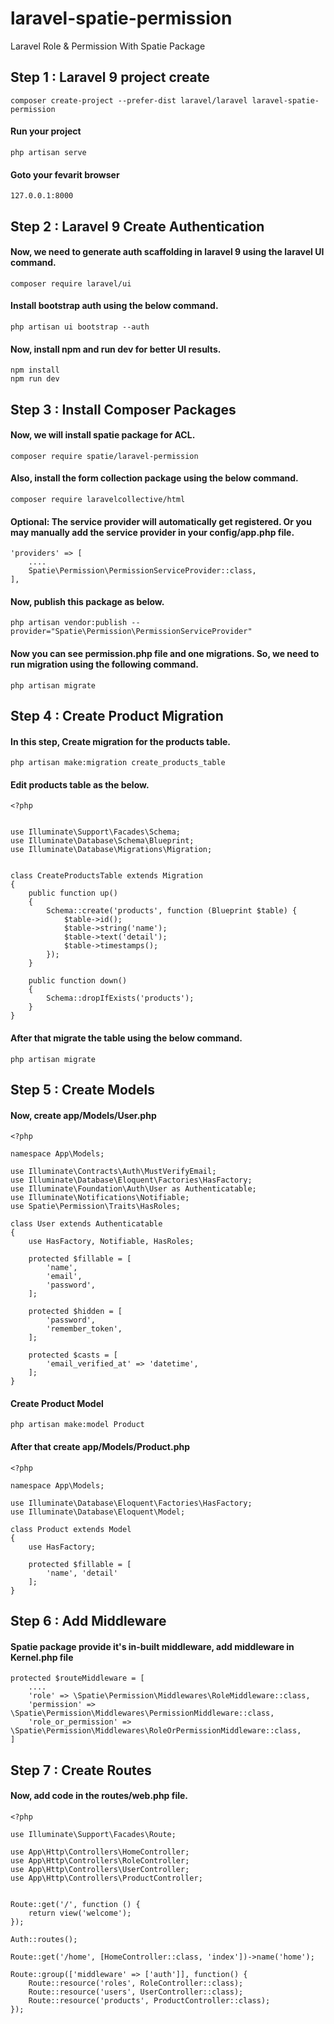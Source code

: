 # laravel-spatie-permission
Laravel Role &amp; Permission With Spatie Package

## Step 1 : Laravel 9 project create
```
composer create-project --prefer-dist laravel/laravel laravel-spatie-permission
```

#### Run your project
```
php artisan serve
```

#### Goto your fevarit browser
```
127.0.0.1:8000
```

## Step 2 : Laravel 9 Create Authentication

#### Now, we need to generate auth scaffolding in laravel 9 using the laravel UI command.
```
composer require laravel/ui
```

#### Install bootstrap auth using the below command.
```
php artisan ui bootstrap --auth
```

#### Now, install npm and run dev for better UI results. 
```
npm install
npm run dev
```

## Step 3 : Install Composer Packages

#### Now, we will install spatie package for ACL.
```
composer require spatie/laravel-permission
```

#### Also, install the form collection package using the below command.
```
composer require laravelcollective/html
```

#### Optional: The service provider will automatically get registered. Or you may manually add the service provider in your config/app.php file.
```
'providers' => [
	....
	Spatie\Permission\PermissionServiceProvider::class,
],
```

#### Now, publish this package as below.
```
php artisan vendor:publish --provider="Spatie\Permission\PermissionServiceProvider"
```

#### Now you can see permission.php file and one migrations. So, we need to run migration using the following command.
```
php artisan migrate
```

## Step 4 : Create Product Migration

#### In this step, Create migration for the products table.
```
php artisan make:migration create_products_table
```

#### Edit products table as the below.
```
<?php


use Illuminate\Support\Facades\Schema;
use Illuminate\Database\Schema\Blueprint;
use Illuminate\Database\Migrations\Migration;


class CreateProductsTable extends Migration
{
    public function up()
    {
        Schema::create('products', function (Blueprint $table) {
            $table->id();
            $table->string('name');
            $table->text('detail');
            $table->timestamps();
        });
    }

    public function down()
    {
        Schema::dropIfExists('products');
    }
}
```

#### After that migrate the table using the below command. 
```
php artisan migrate
```

## Step 5 : Create Models

#### Now, create app/Models/User.php 
```
<?php
  
namespace App\Models;
  
use Illuminate\Contracts\Auth\MustVerifyEmail;
use Illuminate\Database\Eloquent\Factories\HasFactory;
use Illuminate\Foundation\Auth\User as Authenticatable;
use Illuminate\Notifications\Notifiable;
use Spatie\Permission\Traits\HasRoles;
  
class User extends Authenticatable
{
    use HasFactory, Notifiable, HasRoles;
  
    protected $fillable = [
        'name',
        'email',
        'password',
    ];
  
    protected $hidden = [
        'password',
        'remember_token',
    ];
  
    protected $casts = [
        'email_verified_at' => 'datetime',
    ];
}
```

#### Create Product Model
```
php artisan make:model Product
```

#### After that create app/Models/Product.php
```
<?php
  
namespace App\Models;
  
use Illuminate\Database\Eloquent\Factories\HasFactory;
use Illuminate\Database\Eloquent\Model;
  
class Product extends Model
{
    use HasFactory;
  
    protected $fillable = [
        'name', 'detail'
    ];
}
```

## Step 6 : Add Middleware

#### Spatie package provide it's in-built middleware, add middleware in Kernel.php file
```
protected $routeMiddleware = [
    ....
    'role' => \Spatie\Permission\Middlewares\RoleMiddleware::class,
    'permission' => \Spatie\Permission\Middlewares\PermissionMiddleware::class,
    'role_or_permission' => \Spatie\Permission\Middlewares\RoleOrPermissionMiddleware::class,
]
```

## Step 7 : Create Routes

#### Now, add code in the routes/web.php file.
```
<?php
  
use Illuminate\Support\Facades\Route;
  
use App\Http\Controllers\HomeController;
use App\Http\Controllers\RoleController;
use App\Http\Controllers\UserController;
use App\Http\Controllers\ProductController;
  
  
Route::get('/', function () {
    return view('welcome');
});
  
Auth::routes();
  
Route::get('/home', [HomeController::class, 'index'])->name('home');
  
Route::group(['middleware' => ['auth']], function() {
    Route::resource('roles', RoleController::class);
    Route::resource('users', UserController::class);
    Route::resource('products', ProductController::class);
});
```